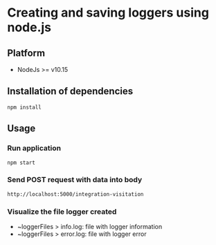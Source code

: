 # Creating and saving loggers using node.js

## Platform
- NodeJs >= v10.15

## Installation of dependencies

```
npm install
```

## Usage

### Run application
```
npm start
```

### Send POST request with data into body
```
http://localhost:5000/integration-visitation
```

### Visualize the file logger created
- ~loggerFiles > info.log: file with logger information
- ~loggerFiles > error.log: file with logger error
